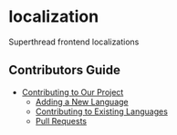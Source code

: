 # localization

Superthread frontend localizations

## Contributors Guide

- [Contributing to Our Project](https://github.com/superthread-com/localization/blob/main/.github/CONTRIBUTING.md#contributing-to-our-project)
  - [Adding a New Language](https://github.com/superthread-com/localization/blob/main/.github/CONTRIBUTING.md#adding-a-new-language)
  - [Contributing to Existing Languages](https://github.com/superthread-com/localization/blob/main/.github/CONTRIBUTING.md#contributing-to-existing-languages)
  - [Pull Requests](https://github.com/superthread-com/localization/blob/main/.github/CONTRIBUTING.md#pull-requests)
